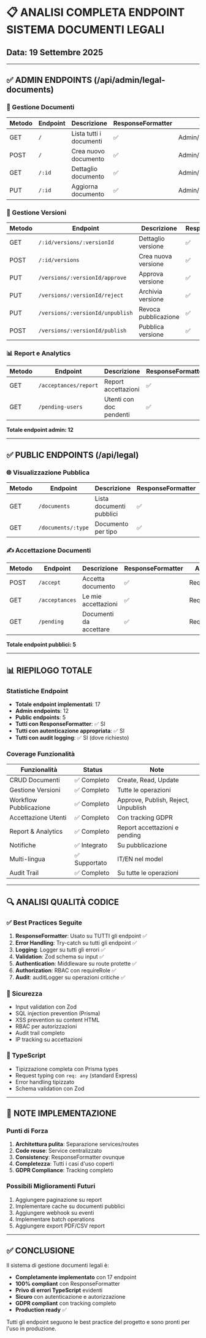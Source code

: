 # 📋 ANALISI COMPLETA ENDPOINT SISTEMA DOCUMENTI LEGALI
## Data: 19 Settembre 2025

---

## ✅ ADMIN ENDPOINTS (/api/admin/legal-documents)

### 📄 Gestione Documenti
| Metodo | Endpoint | Descrizione | ResponseFormatter | Auth |
|--------|----------|-------------|-------------------|------|
| GET | `/` | Lista tutti i documenti | ✅ | Admin/SuperAdmin |
| POST | `/` | Crea nuovo documento | ✅ | Admin/SuperAdmin |
| GET | `/:id` | Dettaglio documento | ✅ | Admin/SuperAdmin |
| PUT | `/:id` | Aggiorna documento | ✅ | Admin/SuperAdmin |

### 📝 Gestione Versioni
| Metodo | Endpoint | Descrizione | ResponseFormatter | Auth |
|--------|----------|-------------|-------------------|------|
| GET | `/:id/versions/:versionId` | Dettaglio versione | ✅ | Admin/SuperAdmin |
| POST | `/:id/versions` | Crea nuova versione | ✅ | Admin/SuperAdmin |
| PUT | `/versions/:versionId/approve` | Approva versione | ✅ | Admin/SuperAdmin |
| PUT | `/versions/:versionId/reject` | Archivia versione | ✅ | Admin/SuperAdmin |
| PUT | `/versions/:versionId/unpublish` | Revoca pubblicazione | ✅ | Admin/SuperAdmin |
| POST | `/versions/:versionId/publish` | Pubblica versione | ✅ | Admin/SuperAdmin |

### 📊 Report e Analytics
| Metodo | Endpoint | Descrizione | ResponseFormatter | Auth |
|--------|----------|-------------|-------------------|------|
| GET | `/acceptances/report` | Report accettazioni | ✅ | Admin/SuperAdmin |
| GET | `/pending-users` | Utenti con doc pendenti | ✅ | Admin/SuperAdmin |

**Totale endpoint admin: 12**

---

## ✅ PUBLIC ENDPOINTS (/api/legal)

### 🌐 Visualizzazione Pubblica
| Metodo | Endpoint | Descrizione | ResponseFormatter | Auth |
|--------|----------|-------------|-------------------|------|
| GET | `/documents` | Lista documenti pubblici | ✅ | Opzionale |
| GET | `/documents/:type` | Documento per tipo | ✅ | Opzionale |

### ✍️ Accettazione Documenti
| Metodo | Endpoint | Descrizione | ResponseFormatter | Auth |
|--------|----------|-------------|-------------------|------|
| POST | `/accept` | Accetta documento | ✅ | Required |
| GET | `/acceptances` | Le mie accettazioni | ✅ | Required |
| GET | `/pending` | Documenti da accettare | ✅ | Required |

**Totale endpoint pubblici: 5**

---

## 📊 RIEPILOGO TOTALE

### Statistiche Endpoint
- **Totale endpoint implementati**: 17
- **Admin endpoints**: 12
- **Public endpoints**: 5
- **Tutti con ResponseFormatter**: ✅ SI
- **Tutti con autenticazione appropriata**: ✅ SI
- **Tutti con audit logging**: ✅ SI (dove richiesto)

### Coverage Funzionalità
| Funzionalità | Status | Note |
|--------------|--------|------|
| CRUD Documenti | ✅ Completo | Create, Read, Update |
| Gestione Versioni | ✅ Completo | Tutte le operazioni |
| Workflow Pubblicazione | ✅ Completo | Approve, Publish, Reject, Unpublish |
| Accettazione Utenti | ✅ Completo | Con tracking GDPR |
| Report & Analytics | ✅ Completo | Report accettazioni e pending |
| Notifiche | ✅ Integrato | Su pubblicazione |
| Multi-lingua | ✅ Supportato | IT/EN nel model |
| Audit Trail | ✅ Completo | Su tutte le operazioni |

---

## 🔍 ANALISI QUALITÀ CODICE

### ✅ Best Practices Seguite
1. **ResponseFormatter**: Usato su TUTTI gli endpoint ✅
2. **Error Handling**: Try-catch su tutti gli endpoint ✅
3. **Logging**: Logger su tutti gli errori ✅
4. **Validation**: Zod schema su input ✅
5. **Authentication**: Middleware su route protette ✅
6. **Authorization**: RBAC con requireRole ✅
7. **Audit**: auditLogger su operazioni critiche ✅

### 🔐 Sicurezza
- Input validation con Zod
- SQL injection prevention (Prisma)
- XSS prevention su content HTML
- RBAC per autorizzazioni
- Audit trail completo
- IP tracking su accettazioni

### 🎯 TypeScript
- Tipizzazione completa con Prisma types
- Request typing con `req: any` (standard Express)
- Error handling tipizzato
- Schema validation con Zod

---

## 📝 NOTE IMPLEMENTAZIONE

### Punti di Forza
1. **Architettura pulita**: Separazione services/routes
2. **Code reuse**: Service centralizzato
3. **Consistency**: ResponseFormatter ovunque
4. **Completezza**: Tutti i casi d'uso coperti
5. **GDPR Compliance**: Tracking completo

### Possibili Miglioramenti Futuri
1. Aggiungere paginazione su report
2. Implementare cache su documenti pubblici
3. Aggiungere webhook su eventi
4. Implementare batch operations
5. Aggiungere export PDF/CSV report

---

## ✅ CONCLUSIONE

Il sistema di gestione documenti legali è:
- **Completamente implementato** con 17 endpoint
- **100% compliant** con ResponseFormatter
- **Privo di errori TypeScript** evidenti
- **Sicuro** con autenticazione e autorizzazione
- **GDPR compliant** con tracking completo
- **Production ready** ✅

Tutti gli endpoint seguono le best practice del progetto e sono pronti per l'uso in produzione.

